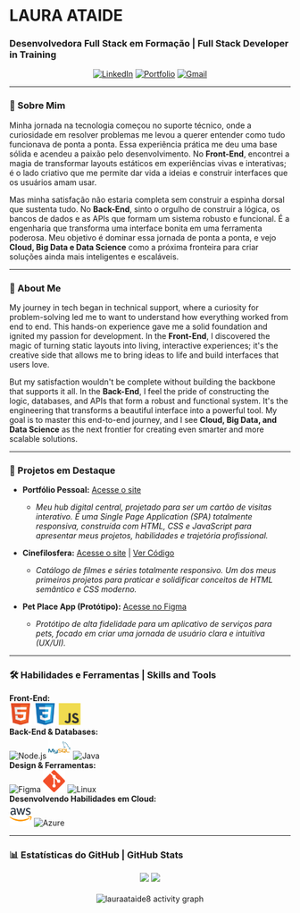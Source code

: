 # LAURA ATAIDE
### Desenvolvedora Full Stack em Formação | Full Stack Developer in Training

<p align="center">
  <a href="https://www.linkedin.com/in/lauraataide91/" target="_blank"><img src="https://img.shields.io/badge/LinkedIn-0077B5?style=for-the-badge&logo=linkedin&logoColor=white" alt="LinkedIn"></a>
  <a href="https://lauraataide8.github.io" target="_blank"><img src="https://img.shields.io/badge/Portfólio-97F024?style=for-the-badge&logo=gitea&logoColor=black" alt="Portfolio"></a>
  <a href="mailto:lauramartinsataide@gmail.com"><img src="https://img.shields.io/badge/Email-D14836?style=for-the-badge&logo=gmail&logoColor=white" alt="Gmail"></a>
</p>

---

### 👋 Sobre Mim

Minha jornada na tecnologia começou no suporte técnico, onde a curiosidade em resolver problemas me levou a querer entender como tudo funcionava de ponta a ponta. Essa experiência prática me deu uma base sólida e acendeu a paixão pelo desenvolvimento. No **Front-End**, encontrei a magia de transformar layouts estáticos em experiências vivas e interativas; é o lado criativo que me permite dar vida a ideias e construir interfaces que os usuários amam usar.

Mas minha satisfação não estaria completa sem construir a espinha dorsal que sustenta tudo. No **Back-End**, sinto o orgulho de construir a lógica, os bancos de dados e as APIs que formam um sistema robusto e funcional. É a engenharia que transforma uma interface bonita em uma ferramenta poderosa. Meu objetivo é dominar essa jornada de ponta a ponta, e vejo **Cloud, Big Data e Data Science** como a próxima fronteira para criar soluções ainda mais inteligentes e escaláveis.

---

### 👋 About Me

My journey in tech began in technical support, where a curiosity for problem-solving led me to want to understand how everything worked from end to end. This hands-on experience gave me a solid foundation and ignited my passion for development. In the **Front-End**, I discovered the magic of turning static layouts into living, interactive experiences; it's the creative side that allows me to bring ideas to life and build interfaces that users love.

But my satisfaction wouldn't be complete without building the backbone that supports it all. In the **Back-End**, I feel the pride of constructing the logic, databases, and APIs that form a robust and functional system. It's the engineering that transforms a beautiful interface into a powerful tool. My goal is to master this end-to-end journey, and I see **Cloud, Big Data, and Data Science** as the next frontier for creating even smarter and more scalable solutions.

---

### 🚀 Projetos em Destaque

* **Portfólio Pessoal:** [Acesse o site](https://lauraataide8.github.io)
    * *Meu hub digital central, projetado para ser um cartão de visitas interativo. É uma Single Page Application (SPA) totalmente responsiva, construída com HTML, CSS e JavaScript para apresentar meus projetos, habilidades e trajetória profissional.*

* **Cinefilosfera:** [Acesse o site](https://lauraataide8.github.io/cinefilosfera.v2/) | [Ver Código](https://github.com/lauraataide8/cinefilosfera.v2)
    * *Catálogo de filmes e séries totalmente responsivo. Um dos meus primeiros projetos para praticar e solidificar conceitos de HTML semântico e CSS moderno.*

* **Pet Place App (Protótipo):** [Acesse no Figma](https://www.figma.com/proto/Tuu40ijV9A82sYHUUocQ3D/PETPLACE?node-id=156-313&p=f&t=lKJiHIszRP3LTRas-8&scaling=scale-down&content-scaling=responsive&page-id=0%3A1&starting-point-node-id=156%3A313&hide-ui=1)
    * *Protótipo de alta fidelidade para um aplicativo de serviços para pets, focado em criar uma jornada de usuário clara e intuitiva (UX/UI).*

---

### 🛠️ Habilidades e Ferramentas | Skills and Tools

<div align="left">
  <strong>Front-End:</strong><br>
  <img src="https://raw.githubusercontent.com/devicons/devicon/master/icons/html5/html5-original.svg" alt="HTML5" width="40" height="40"/>
  <img src="https://raw.githubusercontent.com/devicons/devicon/master/icons/css3/css3-original.svg" alt="CSS3" width="40" height="40"/>
  <img src="https://raw.githubusercontent.com/devicons/devicon/master/icons/javascript/javascript-original.svg" alt="JavaScript" width="40" height="40"/>
</div>
<div align="left">
  <strong>Back-End & Databases:</strong><br>
  <img src="https://cdn.jsdelivr.net/gh/devicons/devicon@latest/icons/nodejs/nodejs-original-wordmark.svg" alt="Node.js" width="40" height="40"/>
  <img src="https://raw.githubusercontent.com/devicons/devicon/master/icons/mysql/mysql-original-wordmark.svg" alt="MySQL" width="40" height="40"/>
  <img src="https://cdn.jsdelivr.net/gh/devicons/devicon/icons/java/java-original.svg" alt="Java" width="40" height="40"/>
</div>
<div align="left">
  <strong>Design & Ferramentas:</strong><br>
  <img src="https://www.vectorlogo.zone/logos/figma/figma-icon.svg" alt="Figma" width="40" height="40"/>
  <img src="https://raw.githubusercontent.com/devicons/devicon/master/icons/git/git-original.svg" alt="Git" width="40" height="40"/>
  <img src="https://cdn.jsdelivr.net/gh/devicons/devicon/icons/linux/linux-original.svg" alt="Linux" width="40" height="40"/>
</div>
<div align="left">
  <strong>Desenvolvendo Habilidades em Cloud:</strong><br>
  <img src="https://raw.githubusercontent.com/devicons/devicon/master/icons/amazonwebservices/amazonwebservices-original-wordmark.svg" alt="AWS" width="40" height="40"/>
  <img src="https://cdn.jsdelivr.net/gh/devicons/devicon/icons/azure/azure-original.svg" alt="Azure" width="40" height="40"/>
</div>

---

### 📊 Estatísticas do GitHub | GitHub Stats

<div align="center">
    <img height="170em" src="https://github-readme-stats.vercel.app/api?username=lauraataide8&show_icons=true&theme=ayu-mirage&include_all_commits=true&count_private=true"/>
    <img height="170em" src="https://github-readme-stats.vercel.app/api/top-langs/?username=lauraataide8&layout=compact&langs_count=6&theme=ayu-mirage"/>
    <br><br>
    <img align="center" src="https://github-readme-activity-graph.vercel.app/graph?username=lauraataide8&bg_color=1F2430&color=FFFFFF&line=FF9900&point=FFFFFF&area=true&hide_border=true" alt="lauraataide8 activity graph"/>
</div>
